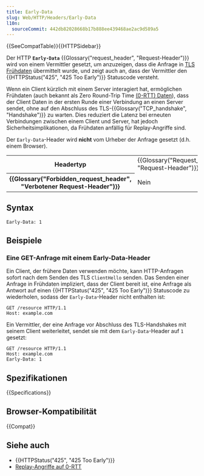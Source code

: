 ```yaml
---
title: Early-Data
slug: Web/HTTP/Headers/Early-Data
l10n:
  sourceCommit: 442db82028668b17b888ee439468ae2ac9d589a5
---
```


{{SeeCompatTable}}{{HTTPSidebar}}

Der HTTP **`Early-Data`** {{Glossary("request_header", "Request-Header")}} wird von einem Vermittler gesetzt, um anzuzeigen, dass die Anfrage in [TLS Frühdaten](/de/docs/Web/Security/Transport_Layer_Security#tls_1.3) übermittelt wurde, und zeigt auch an, dass der Vermittler den {{HTTPStatus("425", "425 Too Early")}} Statuscode versteht.

Wenn ein Client kürzlich mit einem Server interagiert hat, ermöglichen Frühdaten (auch bekannt als Zero Round-Trip Time [(0-RTT) Daten](/de/docs/Web/Security/Transport_Layer_Security#tls_1.3)), dass der Client Daten in der ersten Runde einer Verbindung an einen Server sendet, ohne auf den Abschluss des TLS-{{Glossary("TCP_handshake", "Handshake")}} zu warten.
Dies reduziert die Latenz bei erneuten Verbindungen zwischen einem Client und Server, hat jedoch Sicherheitsimplikationen, da Frühdaten anfällig für Replay-Angriffe sind.

Der `Early-Data`-Header wird **nicht** vom Urheber der Anfrage gesetzt (d.h. einem Browser).

<table class="properties">
  <tbody>
    <tr>
      <th scope="row">Headertyp</th>
      <td>{{Glossary("Request_header", "Request-Header")}}</td>
    </tr>
    <tr>
      <th scope="row">{{Glossary("Forbidden_request_header", "Verbotener Request-Header")}}</th>
      <td>Nein</td>
    </tr>
  </tbody>
</table>

## Syntax

```http
Early-Data: 1
```

## Beispiele

### Eine GET-Anfrage mit einem Early-Data-Header

Ein Client, der frühere Daten verwenden möchte, kann HTTP-Anfragen sofort nach dem Senden des TLS `ClientHello` senden.
Das Senden einer Anfrage in Frühdaten impliziert, dass der Client bereit ist, eine Anfrage als Antwort auf einen {{HTTPStatus("425", "425 Too Early")}} Statuscode zu wiederholen, sodass der `Early-Data`-Header nicht enthalten ist:

```http
GET /resource HTTP/1.1
Host: example.com
```

Ein Vermittler, der eine Anfrage vor Abschluss des TLS-Handshakes mit seinem Client weiterleitet, sendet sie mit dem `Early-Data`-Header auf `1` gesetzt:

```http
GET /resource HTTP/1.1
Host: example.com
Early-Data: 1
```

## Spezifikationen

{{Specifications}}

## Browser-Kompatibilität

{{Compat}}

## Siehe auch

- {{HTTPStatus("425", "425 Too Early")}}
- [Replay-Angriffe auf 0-RTT](https://www.rfc-editor.org/rfc/rfc8446#appendix-E.5)
